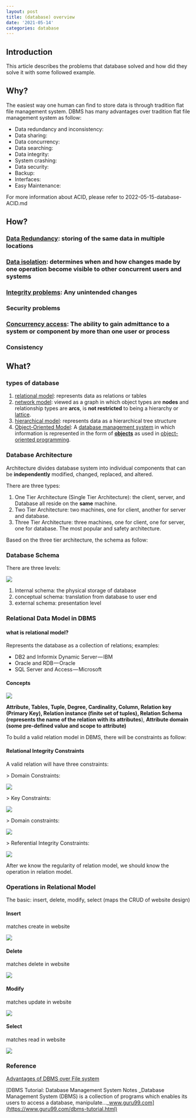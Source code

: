 ```yaml
---
layout: post
title: (database) overview
date: '2021-05-14'
categories: database
---
```


## Introduction

This article describes the problems that database solved and how did they solve it with some followed example.

## Why?

The easiest way one human can find to store data is through tradition flat file management system. DBMS has many advantages over tradition flat file management system as follow:

* Data redundancy and inconsistency:
* Data sharing:
* Data concurrency:
* Data searching:
* Data integrity:
* System crashing:
* Data security:
* Backup:
* Interfaces:
* Easy Maintenance:

For more information about ACID, please refer to 2022-05-15-database-ACID.md

## How?

### [Data Redundancy](https://en.wikipedia.org/wiki/Data_redundancy): storing of the same **data** in multiple locations

### [Data isolation](https://en.wikipedia.org/wiki/Isolation_%28database_systems%29): determines when and how changes made by one operation become **visible** to other concurrent users and systems

### [Integrity problems](https://en.wikipedia.org/wiki/Data_integrity): Any unintended changes

### Security problems

### [Concurrency access](https://en.wikipedia.org/wiki/Concurrency_control): The ability to gain admittance to a system or component by more than one user or process

### Consistency

## What?

### types of database

1.  [relational model](https://en.wikipedia.org/wiki/Relational_model): represents data as relations or tables
2.  [network model](https://en.wikipedia.org/wiki/Network_model): viewed as a graph in which object types are **nodes** and relationship types are **arcs**, is **not restricted** to being a hierarchy or [lattice](https://en.wikipedia.org/wiki/Lattice_graph "Lattice graph").
3.  [hierarchical model](https://en.wikipedia.org/wiki/Hierarchical_database_model): represents data as a hierarchical tree structure
4.  [Object-Oriented Model](https://en.wikipedia.org/wiki/Object_database): A [database management system](https://en.wikipedia.org/wiki/Database_management_system "Database management system") in which information is represented in the form of [**objects**](https://en.wikipedia.org/wiki/Object_%28computer_science%29 "Object (computer science)") as used in [object-oriented programming](https://en.wikipedia.org/wiki/Object-oriented_programming "Object-oriented programming").

### Database Architecture

Architecture divides database system into individual components that can be **independently** modified, changed, replaced, and altered.

There are three types:

1.  One Tier Architecture (Single Tier Architecture): the client, server, and Database all reside on the **same** machine.
2.  Two Tier Architecture: two machines, one for client, another for server and database.
3.  Three Tier Architecture: three machines, one for client, one for server, one for database. The most popular and safety architecture.

Based on the three tier architecture, the schema as follow:

### Database Schema

There are three levels:

![](/Users/chenyongzhe/coding/practice_not_for_github/javascript_practice/medium-to-markdown/medium-export/posts/md_1623056197395/img/1__5BPi61Rq__wIzkcpVfEG9LQ.png)

1.  Internal schema: the physical storage of database
2.  conceptual schema: translation from database to user end
3.  external schema: presentation level

### Relational Data Model in DBMS

#### what is relational model?

Represents the database as a collection of relations; examples:

*   DB2 and Informix Dynamic Server — IBM
*   Oracle and RDB — Oracle
*   SQL Server and Access — Microsoft

#### Concepts

![](/Users/chenyongzhe/coding/practice_not_for_github/javascript_practice/medium-to-markdown/medium-export/posts/md_1623056197395/img/1__FDfTQCOyqDdn8ATt5ciyrw.png)

**Attribute, Tables, Tuple, Degree, Cardinality, Column, Relation key (Primary Key), Relation instance (finite set of tuples), Relation Schema (represents the name of the relation with its attributes**), **Attribute domain (some pre-defined value and scope to attribute)**

To build a valid relation model in DBMS, there will be constraints as follow:

#### Relational Integrity Constraints

A valid relation will have three constraints:

\> Domain Constraints:

![](/Users/chenyongzhe/coding/practice_not_for_github/javascript_practice/medium-to-markdown/medium-export/posts/md_1623056197395/img/1__1q6M1DAkvZedeWs6eM__qhA.png)

\> Key Constraints:

![](/Users/chenyongzhe/coding/practice_not_for_github/javascript_practice/medium-to-markdown/medium-export/posts/md_1623056197395/img/1__6KynFl2VCk60ZCpKMsf1iw.png)

\> Domain constraints:

![](/Users/chenyongzhe/coding/practice_not_for_github/javascript_practice/medium-to-markdown/medium-export/posts/md_1623056197395/img/1__YFp5E6gM8atkP1M6nOb3Tg.png)

\> Referential Integrity Constraints:

![](/Users/chenyongzhe/coding/practice_not_for_github/javascript_practice/medium-to-markdown/medium-export/posts/md_1623056197395/img/1__AujUNdlU3j5xT66CU__VeOQ.png)

After we know the regularity of relation model, we should know the operation in relation model.

### Operations in Relational Model

The basic: insert, delete, modify, select (maps the CRUD of website design)

#### Insert

matches create in website

![](/Users/chenyongzhe/coding/practice_not_for_github/javascript_practice/medium-to-markdown/medium-export/posts/md_1623056197395/img/1__jsdV71wNj9hZWuKQHqAq__g.png)

#### Delete

matches delete in website

![](/Users/chenyongzhe/coding/practice_not_for_github/javascript_practice/medium-to-markdown/medium-export/posts/md_1623056197395/img/1__QbMwvso62vuMkPTHtNMRtQ.png)

#### Modify

matches update in website

![](/Users/chenyongzhe/coding/practice_not_for_github/javascript_practice/medium-to-markdown/medium-export/posts/md_1623056197395/img/1__i5npysNgLSKNtEue8ub5ow.png)

#### Select

matches read in website

![](/Users/chenyongzhe/coding/practice_not_for_github/javascript_practice/medium-to-markdown/medium-export/posts/md_1623056197395/img/1__LSSZ0hKIaScNB__UsPdiY2A.png)

### Reference

[Advantages of DBMS over File system](https://www.geeksforgeeks.org/advantages-of-dbms-over-file-system/)

[DBMS Tutorial: Database Management System Notes
_Database Management System (DBMS) is a collection of programs which enables its users to access a database, manipulate…_www.guru99.com](https://www.guru99.com/dbms-tutorial.html)